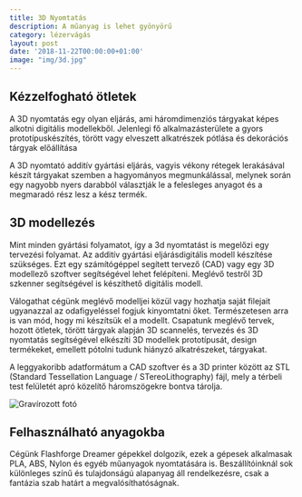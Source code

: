 ```yaml
---
title: 3D Nyomtatás
description: A műanyag is lehet gyönyörű
category: lézervágás
layout: post
date: '2018-11-22T00:00:00+01:00'
image: "img/3d.jpg"
---
```


## Kézzelfogható ötletek

A 3D nyomtatás egy olyan eljárás, ami háromdimenziós tárgyakat képes alkotni digitális modellekből. Jelenlegi fő alkalmazásterülete a gyors prototípuskészítés, törött vagy elveszett alkatrészek pótlása és dekorációs tárgyak előállítása

A 3D nyomtató additív gyártási eljárás, vagyis vékony rétegek lerakásával készít tárgyakat szemben a hagyományos megmunkálással, melynek során egy nagyobb nyers darabból választják le a felesleges anyagot és a megmaradó rész lesz a kész termék.


## 3D modellezés

Mint minden gyártási folyamatot, így a 3d nyomtatást is megelőzi egy tervezési folyamat. Az additív gyártási eljárásdigitális modell készítése szükséges. Ezt egy számítógéppel segített tervező (CAD) vagy egy 3D modellező szoftver segítségével lehet felépíteni. Meglévő testről 3D szkenner segítségével is készíthető digitális modell.

Válogathat cégünk meglévő modelljei közül vagy hozhatja saját filejait ugyanazzal az odafigyeléssel fogjuk kinyomtatni őket. Természetesen arra is van mód, hogy mi készítsük el a modellt. Csapatunk meglévő tervek, hozott ötletek, törött tárgyak alapján 3D scannelés, tervezés és 3D nyomtatás segítségével elkészíti 3D modellek prototípusát, design termékeket, emellett pótolni tudunk hiányzó alkatrészeket, tárgyakat.

A leggyakoribb adatformátum a CAD szoftver és a 3D printer között az STL (Standard Tessellation Language / STereoLithography) fájl, mely a térbeli test felületét apró közelítő háromszögekre bontva tárolja.


![Gravírozott fotó]({{site.baseurl}}img/skull.jpg)

## Felhasználható anyagokba

Cégünk Flashforge Dreamer gépekkel dolgozik, ezek a gépesek alkalmasak PLA, ABS, Nylon és egyéb műanyagok nyomtatására is. Beszállítóinknál sok különleges színű és tulajdonságú alapanyag áll rendelkezésre, csak a fantázia szab határt a megvalósíthatóságnak.
